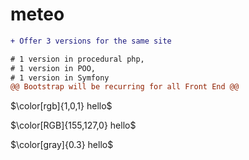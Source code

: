 # meteo
```diff
+ Offer 3 versions for the same site
```
```diff
# 1 version in procedural php,
# 1 version in POO,
# 1 version in Symfony
@@ Bootstrap will be recurring for all Front End @@ 
```
$\color[rgb]{1,0,1} hello$

$\color[RGB]{155,127,0} hello$

$\color[gray]{0.3} hello$
